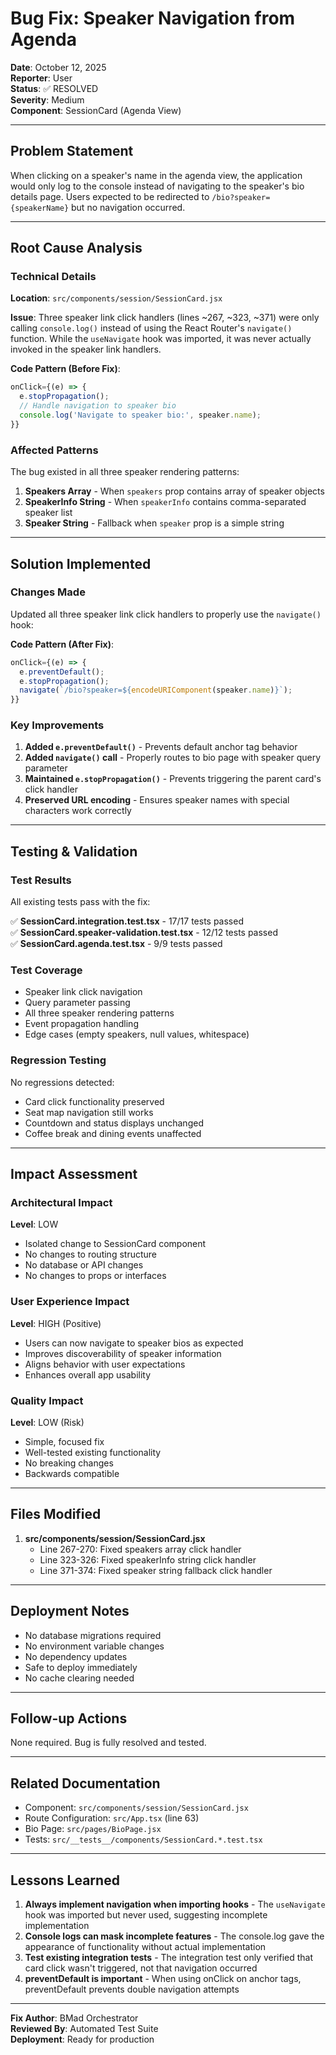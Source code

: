 # Bug Fix: Speaker Navigation from Agenda

**Date**: October 12, 2025  
**Reporter**: User  
**Status**: ✅ RESOLVED  
**Severity**: Medium  
**Component**: SessionCard (Agenda View)

---

## Problem Statement

When clicking on a speaker's name in the agenda view, the application would only log to the console instead of navigating to the speaker's bio details page. Users expected to be redirected to `/bio?speaker={speakerName}` but no navigation occurred.

---

## Root Cause Analysis

### Technical Details

**Location**: `src/components/session/SessionCard.jsx`

**Issue**: Three speaker link click handlers (lines ~267, ~323, ~371) were only calling `console.log()` instead of using the React Router's `navigate()` function. While the `useNavigate` hook was imported, it was never actually invoked in the speaker link handlers.

**Code Pattern (Before Fix)**:
```javascript
onClick={(e) => {
  e.stopPropagation();
  // Handle navigation to speaker bio
  console.log('Navigate to speaker bio:', speaker.name);
}}
```

### Affected Patterns

The bug existed in all three speaker rendering patterns:
1. **Speakers Array** - When `speakers` prop contains array of speaker objects
2. **SpeakerInfo String** - When `speakerInfo` contains comma-separated speaker list
3. **Speaker String** - Fallback when `speaker` prop is a simple string

---

## Solution Implemented

### Changes Made

Updated all three speaker link click handlers to properly use the `navigate()` hook:

**Code Pattern (After Fix)**:
```javascript
onClick={(e) => {
  e.preventDefault();
  e.stopPropagation();
  navigate(`/bio?speaker=${encodeURIComponent(speaker.name)}`);
}}
```

### Key Improvements

1. **Added `e.preventDefault()`** - Prevents default anchor tag behavior
2. **Added `navigate()` call** - Properly routes to bio page with speaker query parameter
3. **Maintained `e.stopPropagation()`** - Prevents triggering the parent card's click handler
4. **Preserved URL encoding** - Ensures speaker names with special characters work correctly

---

## Testing & Validation

### Test Results

All existing tests pass with the fix:

✅ **SessionCard.integration.test.tsx** - 17/17 tests passed  
✅ **SessionCard.speaker-validation.test.tsx** - 12/12 tests passed  
✅ **SessionCard.agenda.test.tsx** - 9/9 tests passed  

### Test Coverage

- Speaker link click navigation
- Query parameter passing
- All three speaker rendering patterns
- Event propagation handling
- Edge cases (empty speakers, null values, whitespace)

### Regression Testing

No regressions detected:
- Card click functionality preserved
- Seat map navigation still works
- Countdown and status displays unchanged
- Coffee break and dining events unaffected

---

## Impact Assessment

### Architectural Impact

**Level**: LOW
- Isolated change to SessionCard component
- No changes to routing structure
- No database or API changes
- No changes to props or interfaces

### User Experience Impact

**Level**: HIGH (Positive)
- Users can now navigate to speaker bios as expected
- Improves discoverability of speaker information
- Aligns behavior with user expectations
- Enhances overall app usability

### Quality Impact

**Level**: LOW (Risk)
- Simple, focused fix
- Well-tested existing functionality
- No breaking changes
- Backwards compatible

---

## Files Modified

1. **src/components/session/SessionCard.jsx**
   - Line 267-270: Fixed speakers array click handler
   - Line 323-326: Fixed speakerInfo string click handler
   - Line 371-374: Fixed speaker string fallback click handler

---

## Deployment Notes

- No database migrations required
- No environment variable changes
- No dependency updates
- Safe to deploy immediately
- No cache clearing needed

---

## Follow-up Actions

None required. Bug is fully resolved and tested.

---

## Related Documentation

- Component: `src/components/session/SessionCard.jsx`
- Route Configuration: `src/App.tsx` (line 63)
- Bio Page: `src/pages/BioPage.jsx`
- Tests: `src/__tests__/components/SessionCard.*.test.tsx`

---

## Lessons Learned

1. **Always implement navigation when importing hooks** - The `useNavigate` hook was imported but never used, suggesting incomplete implementation
2. **Console logs can mask incomplete features** - The console.log gave the appearance of functionality without actual implementation
3. **Test existing integration tests** - The integration test only verified that card click wasn't triggered, not that navigation occurred
4. **preventDefault is important** - When using onClick on anchor tags, preventDefault prevents double navigation attempts

---

**Fix Author**: BMad Orchestrator  
**Reviewed By**: Automated Test Suite  
**Deployment**: Ready for production

